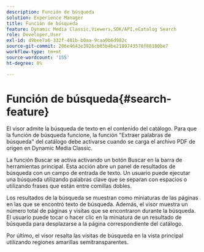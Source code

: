 ```yaml
---
description: Función de búsqueda
solution: Experience Manager
title: Función de búsqueda
feature: Dynamic Media Classic,Viewers,SDK/API,eCatalog Search
role: Developer,User
exl-id: d9bee7a6-332f-481b-b0aa-9caa0b6d982c
source-git-commit: 206e4643e3926cb85b4be2189743578f88180be7
workflow-type: tm+mt
source-wordcount: '155'
ht-degree: 0%

---
```


# Función de búsqueda{#search-feature}

El visor admite la búsqueda de texto en el contenido del catálogo. Para que la función de búsqueda funcione, la función &quot;Extraer palabras de búsqueda&quot; del catálogo debe activarse cuando se carga el archivo PDF de origen en Dynamic Media Classic.

La función Buscar se activa activando un botón Buscar en la barra de herramientas principal. Esta acción abre un panel de resultados de búsqueda con un campo de entrada de texto. Un usuario puede ejecutar una búsqueda utilizando palabras clave que se separan con espacios o utilizando frases que están entre comillas dobles.

Los resultados de la búsqueda se muestran como miniaturas de las páginas en las que se encontró texto de búsqueda. Además, el visor muestra un número total de páginas y visitas que se encontraron durante la búsqueda. El usuario puede tocar o hacer clic en la miniatura de un resultado de búsqueda para desplazarse a la página correspondiente del catálogo.

Por último, el visor resalta las visitas de búsqueda en la vista principal utilizando regiones amarillas semitransparentes.
